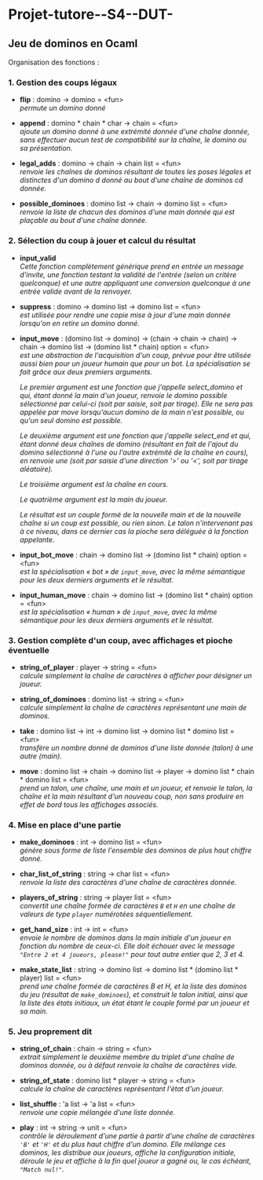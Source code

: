 # Projet-tutore--S4--DUT-

## Jeu de dominos en Ocaml

Organisation des fonctions :

### 1. Gestion des coups légaux
- **flip** : domino -> domino = \<fun>  
    *permute un domino donné*  

- **append** : domino * chain * char -> chain = \<fun>  
*ajoute un domino donné à une extrémité donnée d'une chaîne donnée, sans effectuer aucun test de compatibilité sur la chaîne, le domino ou sa présentation.*  

- **legal_adds** : domino -> chain -> chain list = \<fun>  
*renvoie les chaînes de dominos résultant de toutes les poses légales et distinctes d'un domino d donné au bout d'une chaîne de dominos cd donnée.*  

- **possible_dominoes** : domino list -> chain -> domino list = \<fun>  
*renvoie la liste de chacun des dominos d'une main donnée qui est plaçable au bout d'une chaîne donnée.*

### 2. Sélection du coup à jouer et calcul du résultat
- **input_valid**  
*Cette fonction complètement générique prend en entrée un message d'invite, une fonction testant la validité de l'entrée (selon un critère quelconque) et une autre appliquant une conversion quelconque à une entrée valide avant de la renvoyer.*  

- **suppress** : domino -> domino list -> domino list = \<fun>  
*est utilisée pour rendre une copie mise à jour d'une main donnée lorsqu'on en retire un domino donné.*  

- **input_move** :
  (domino list -> domino) ->
  (chain -> chain -> chain) ->
  chain -> domino list -> (domino list * chain) option = \<fun>  
  *est une abstraction de l'acquisition d'un coup, prévue pour être utilisée aussi bien pour un joueur humain que pour un bot. La spécialisation se fait grâce aux deux premiers arguments.*    

  *Le premier argument est une fonction que j'appelle select_domino et qui, étant donné la main d'un joueur, renvoie le domino possible sélectionné par celui-ci (soit par saisie, soit par tirage). Elle ne sera pas appelée par move lorsqu'aucun domino de la main n'est possible, ou qu'un seul domino est possible.*  

  *Le deuxième argument est une fonction que j'appelle select_end et qui, étant donné deux chaînes de domino (résultant en fait de l'ajout du domino sélectionné à l'une ou l'autre extrémité de la chaîne en cours), en renvoie une (soit par saisie d'une direction '>' ou '<', soit par tirage aléatoire).*  

  *Le troisième argument est la chaîne en cours.*   

  *Le quatrième argument est la main du joueur.*  

  *Le résultat est un couple formé de la nouvelle main et de la nouvelle chaîne si un coup est possible, ou rien sinon. Le talon n'intervenant pas à ce niveau, dans ce dernier cas la pioche sera déléguée à la fonction appelante.*  


- **input_bot_move** : chain -> domino list -> (domino list * chain) option = \<fun>  
*est la spécialisation « bot » de `input_move`, avec la même sémantique pour les deux derniers arguments et le résultat.*  

- **input_human_move** : chain -> domino list -> (domino list * chain) option = \<fun>  
*est la spécialisation « human » de `input_move`, avec la même sémantique pour les deux derniers arguments et le résultat.*  


### 3. Gestion complète d'un coup, avec affichages et pioche éventuelle
- **string_of_player** : player -> string = \<fun>  
*calcule simplement la chaîne de caractères à afficher pour désigner un joueur.*  

- **string_of_dominoes** : domino list -> string = \<fun>  
*calcule simplement la chaîne de caractères représentant une main de dominos.*  

- **take** : domino list -> int -> domino list -> domino list * domino list = \<fun>  
*transfère un nombre donné de dominos d'une liste donnée (talon) à une autre (main).*  

- **move** :
  domino list ->
  chain ->
  domino list ->
  player ->
  domino list * chain * domino list = \<fun>  
  *prend un talon, une chaîne, une main et un joueur, et renvoie le talon, la chaîne et la main résultant d'un nouveau coup, non sans produire en effet de bord tous les affichages associés.*  


### 4. Mise en place d'une partie
- **make_dominoes** : int -> domino list = \<fun>  
*génère sous forme de liste l'ensemble des dominos de plus haut chiffre donné.*  

- **char_list_of_string** : string -> char list = \<fun>  
*renvoie la liste des caractères d'une chaîne de caractères donnée.*  

- **players_of_string** : string -> player list = \<fun>  
*convertit une chaîne formée de caractères ``B`` et ``H`` en une chaîne de valeurs de type ``player`` numérotées séquentiellement.*  

- **get_hand_size** : int -> int = \<fun>  
*envoie le nombre de dominos dans la main initiale d'un joueur en fonction du nombre de ceux-ci. Elle doit échouer avec le message ``"Entre 2 et 4 joueurs, please!"`` pour tout autre entier que 2, 3 et 4.*  

- **make_state_list** : string -> domino list -> domino list * (domino list * player) list = \<fun>  
*prend une chaîne formée de caractères B et H, et la liste des dominos du jeu (résultat de ``make_dominoes``), et construit le talon initial, ainsi que la liste des états initiaux, un état étant le couple formé par un joueur et sa main.*  


### 5. Jeu proprement dit
- **string_of_chain** : chain -> string = \<fun>  
*extrait simplement le deuxième membre du triplet d'une chaîne de dominos donnée, ou à défaut renvoie la chaîne de caractères vide.*  

- **string_of_state** : domino list * player -> string = \<fun>  
*calcule la chaîne de caractères représentant l'état d'un joueur.* 

- **list_shuffle** : 'a list -> 'a list = \<fun>  
*renvoie une copie mélangée d'une liste donnée.*  

- **play** : int -> string -> unit = \<fun>  
*contrôle le déroulement d'une partie à partir d'une chaîne de caractères `'B'` et `'H'` et du plus haut chiffre d'un domino. Elle mélange ces dominos, les distribue aux joueurs, affiche la configuration initiale, déroule le jeu et affiche à la fin quel joueur a gagné ou, le cas échéant, ``"Match nul!"``.*